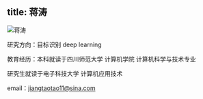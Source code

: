 title: 蒋涛
---
![蒋涛](http://7xohr3.com1.z0.glb.clouddn.com/%E8%92%8B%E6%B6%9B.jpg)

研究方向：目标识别 deep learning 

教育经历：本科就读于四川师范大学 计算机学院 计算机科学与技术专业  

研究生就读于电子科技大学 计算机应用技术

email：<jiangtaotao11@sina.com>
